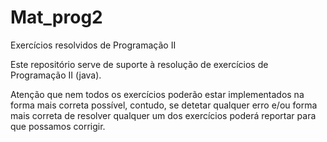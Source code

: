 # Mat_prog2
Exercícios resolvidos de Programação II

Este repositório serve de suporte à resolução de exercícios de Programação II (java).

Atenção que nem todos os exercícios poderão estar implementados na forma mais correta possível, contudo, se detetar qualquer erro e/ou forma mais correta de resolver qualquer um dos exercícios poderá reportar para que possamos corrigir.
